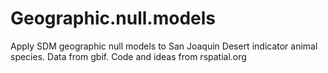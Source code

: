 # Geographic.null.models
Apply SDM geographic null models to San Joaquin Desert indicator animal species.
Data from gbif.
Code and ideas from rspatial.org
